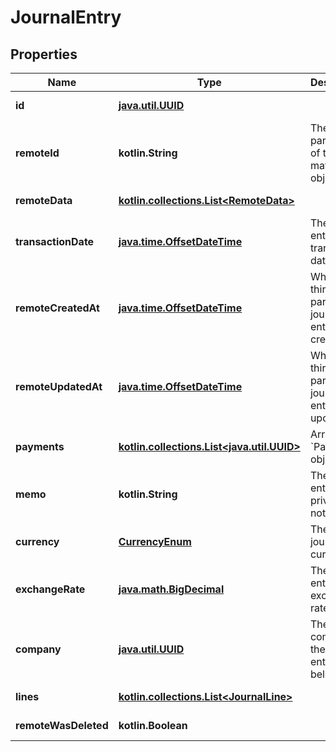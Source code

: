 
# JournalEntry

## Properties
Name | Type | Description | Notes
------------ | ------------- | ------------- | -------------
**id** | [**java.util.UUID**](java.util.UUID.md) |  |  [optional] [readonly]
**remoteId** | **kotlin.String** | The third-party API ID of the matching object. |  [optional]
**remoteData** | [**kotlin.collections.List&lt;RemoteData&gt;**](RemoteData.md) |  |  [optional] [readonly]
**transactionDate** | [**java.time.OffsetDateTime**](java.time.OffsetDateTime.md) | The journal entry&#39;s transaction date. |  [optional]
**remoteCreatedAt** | [**java.time.OffsetDateTime**](java.time.OffsetDateTime.md) | When the third party&#39;s journal entry was created. |  [optional]
**remoteUpdatedAt** | [**java.time.OffsetDateTime**](java.time.OffsetDateTime.md) | When the third party&#39;s journal entry was updated. |  [optional]
**payments** | [**kotlin.collections.List&lt;java.util.UUID&gt;**](java.util.UUID.md) | Array of &#x60;Payment&#x60; object IDs. |  [optional]
**memo** | **kotlin.String** | The journal entry&#39;s private note. |  [optional]
**currency** | [**CurrencyEnum**](CurrencyEnum.md) | The journal&#39;s currency. |  [optional]
**exchangeRate** | [**java.math.BigDecimal**](java.math.BigDecimal.md) | The journal entry&#39;s exchange rate. |  [optional]
**company** | [**java.util.UUID**](java.util.UUID.md) | The company the journal entry belongs to. |  [optional]
**lines** | [**kotlin.collections.List&lt;JournalLine&gt;**](JournalLine.md) |  |  [optional] [readonly]
**remoteWasDeleted** | **kotlin.Boolean** |  |  [optional] [readonly]



